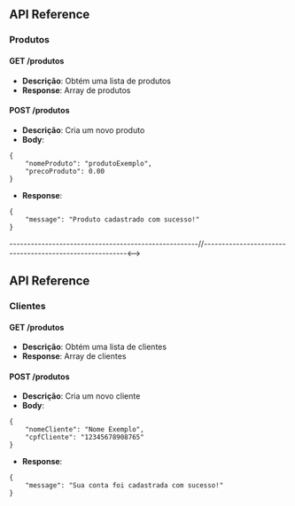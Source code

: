 ## API Reference

### Produtos

#### GET /produtos
- **Descrição**: Obtém uma lista de produtos
- **Response**: Array de produtos

#### POST /produtos
- **Descrição**: Cria um novo produto
- **Body**: 
```
{
    "nomeProduto": "produtoExemplo",
    "precoProduto": 0.00
}
```
- **Response**:
```
{
    "message": "Produto cadastrado com sucesso!"
}
```
<!-->-----------------------------------------------------//--------------------------------------------------------<-->
## API Reference

### Clientes

#### GET /produtos
- **Descrição**: Obtém uma lista de clientes
- **Response**: Array de clientes

#### POST /produtos
- **Descrição**: Cria um novo cliente
- **Body**: 
```
{
    "nomeCliente": "Nome Exemplo",
    "cpfCliente": "12345678908765"
}
```
- **Response**:
```
{
    "message": "Sua conta foi cadastrada com sucesso!"
}
```
